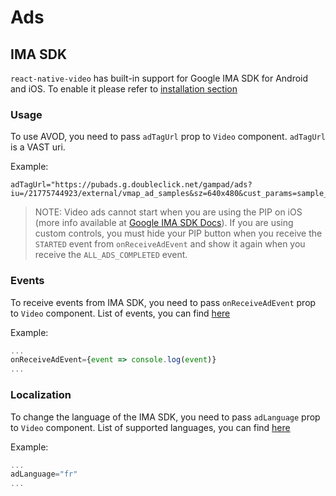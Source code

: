 # Ads

## IMA SDK
`react-native-video` has built-in support for Google IMA SDK for Android and iOS. To enable it please refer to [installation section](/installation)

### Usage
To use AVOD, you need to pass `adTagUrl` prop to `Video` component. `adTagUrl` is a VAST uri. 

Example:
```
adTagUrl="https://pubads.g.doubleclick.net/gampad/ads?iu=/21775744923/external/vmap_ad_samples&sz=640x480&cust_params=sample_ar%3Dpremidpostoptimizedpodbumper&ciu_szs=300x250&gdfp_req=1&ad_rule=1&output=vmap&unviewed_position_start=1&env=vp&impl=s&cmsid=496&vid=short_onecue&correlator="
```

> NOTE: Video ads cannot start when you are using the PIP on iOS (more info available at [Google IMA SDK Docs](https://developers.google.com/interactive-media-ads/docs/sdks/ios/client-side/picture_in_picture?hl=en#starting_ads)). If you are using custom controls, you must hide your PIP button when you receive the ```STARTED``` event from ```onReceiveAdEvent``` and show it again when you receive the ```ALL_ADS_COMPLETED``` event.

### Events
To receive events from IMA SDK, you need to pass `onReceiveAdEvent` prop to `Video` component. List of events, you can find [here](https://github.com/TheWidlarzGroup/react-native-video/blob/master/src/types/Ads.ts)

Example:

```jsx
...
onReceiveAdEvent={event => console.log(event)}
...
```

### Localization
To change the language of the IMA SDK, you need to pass `adLanguage` prop to `Video` component. List of supported languages, you can find [here](https://developers.google.com/interactive-media-ads/docs/sdks/android/client-side/localization#locale-codes)

Example:

```jsx
...
adLanguage="fr"
...
```
